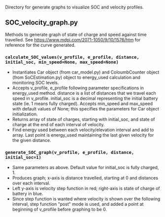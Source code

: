 Directory for generate graphs to visualize SOC and velocity profiles.

## SOC_velocity_graph.py
Methods to generate graph of state of charge and speed against time travelled. See https://www.mdpi.com/2071-1050/9/10/1576/htm for reference for the curve generated.

### `calculate_SOC_values(v_profile, e_profile, distance, initial_soc, min_speed=None, max_speed=None)`
+ Instantiates Car object (from car_model.py) and ColoumbCounter object (from SoCEstimation.py) object to energy_used calculation and monitoring SOC levels.
+ Accepts v_profile, e_profile following parameter specifications in energy_used method. distance is a list of distances that we travel each speed in v_profile. initial_soc is a decimal representing the initial battery state (ie. 1 means fully charged). Accepts min_speed and max_speed with default values of None; this specifies the parameters for Car object initialization.
+ Returns array of state of charges, starting with initial_soc, and state of charge at the end of each interval of velocity.
+ Find energy used between each velocity/elevation interval and add to array. Last point is energy_used maintaining the last given velocity for the given distance.

### `generate_SOC_graph(v_profile, e_profile, distance, initial_soc=1)`
+ Same parameters as above. Default value for initial_soc is fully charged, 1.
+ Produces graph; x-axis is distance travelled, starting at 0 and distances over each interval. 
+ Left y-axis is velocity step function in red; right-axis is state of charge of battery in blue.
+ Since step function is wanted where velocity is shown over the following interval, step function "post" mode is used, and added a point at beginning of v_profile before graphing to be 0.